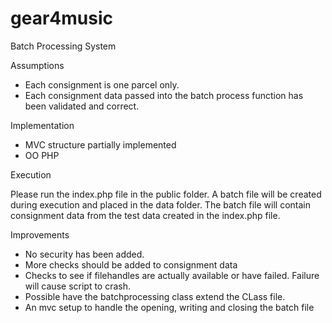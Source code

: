 # gear4music
 
Batch Processing System

Assumptions

- Each consignment is one parcel only.
- Each consignment data passed into the batch process function has been validated and correct.


Implementation

- MVC structure partially implemented
- OO PHP


Execution

Please run the index.php file in the public folder.
A batch file will be created during execution and placed in the data folder. 
The batch file will contain consignment data from the test data created in the index.php file.  


Improvements

- No security has been added. 
- More checks should be added to consignment data
- Checks to see if filehandles are actually available or have failed. Failure will cause script to crash.
- Possible have the batchprocessing class extend the CLass file.
- An mvc setup to handle the opening, writing and closing the batch file

